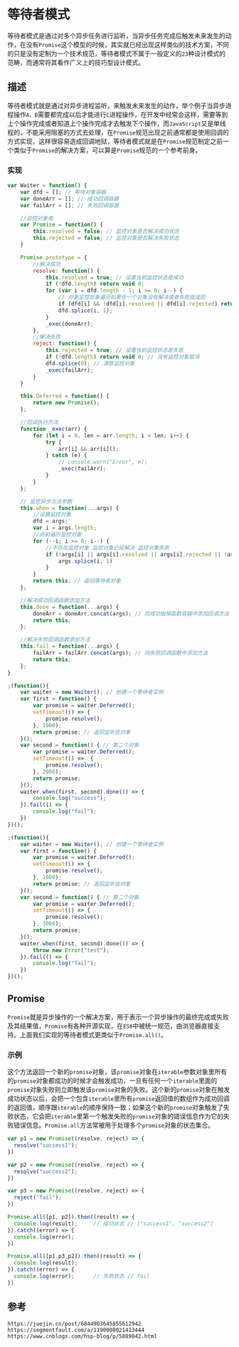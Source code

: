 # 等待者模式
等待者模式是通过对多个异步任务进行监听，当异步任务完成后触发未来发生的动作，在没有`Promise`这个模型的时候，其实就已经出现这样类似的技术方案，不同的只是没有定制为一个技术规范，等待者模式不属于一般定义的`23`种设计模式的范畴，而通常将其看作广义上的技巧型设计模式。

## 描述
等待者模式就是通过对异步进程监听，来触发未来发生的动作，举个例子当异步进程操作`A、B`需要都完成以后才能进行`C`进程操作，在开发中经常会这样，需要等到上个操作完成或者知道上个操作完成才去触发下个操作，而`JavaScript`又是单线程的，不能采用阻塞的方式去处理，在`Promise`规范出现之前通常都是使用回调的方式实现，这样很容易造成回调地狱，等待者模式就是在`Promise`规范制定之前一个类似于`Promise`的解决方案，可以算是`Promise`规范的一个参考前身。

### 实现

```javascript
var Waiter = function() {
    var dfd = []; // 等待对象容器
    var doneArr = []; // 成功回调容器
    var failArr = []; // 失败回调容器

    //监控对象类
    var Promise = function() {
        this.resolved = false; // 监控对象是否解决成功状态
        this.rejected = false; // 监控对象是否解决失败状态
    }

    Promise.prototype = {
        //解决成功
        resolve: function() {
            this.resolved = true; // 设置当前监控状态是成功
            if (!dfd.length) return void 0;
            for (var i = dfd.length - 1; i >= 0; i--) {
                // 对象监控对象遍历如果任一个对象没有解决或者失败就返回
                if (dfd[i] && !dfd[i].resolved || dfd[i].rejected) return void 0;
                dfd.splice(i, 1);
            }
            _exec(doneArr);
        },
        //解决失败
        reject: function() {
            this.rejected = true; // 设置当前监控状态是失败
            if (!dfd.length) return void 0; // 没有监控对象取消
            dfd.splice(0); // 清除监控对象
            _exec(failArr);
        }
    }

    this.Deferred = function() {
        return new Promise();
    };

    //回调执行方法
    function _exec(arr) {
        for (let i = 0, len = arr.length; i < len; i++) {
            try {
                arr[i] && arr[i]();
            } catch (e) {
                // console.warn("Error", e);
                _exec(failArr);
            }
        }
    };

    // 监控异步方法参数
    this.when = function(...args) {
        //设置监控对象
        dfd = args;
        var i = args.length;
        //向前遍历监控对象
        for (--i; i >= 0; i--) {
            //不存在监控对象 监控对象已经解决 监控对象失败
            if (!args[i] || args[i].resolved || args[i].rejected || !args[i] instanceof Promise) {
                args.splice(i, 1)
            }
        }
        return this; // 返回等待者对象
    };

    //解决成功回调函数添加方法
    this.done = function(...args) {
        doneArr = doneArr.concat(args); // 向成功毁掉函数容器中添加回调方法
        return this;
    };

    //解决失败回调函数添加方法
    this.fail = function(...args) {
        failArr = failArr.concat(args); // 向失败回调函数中添加方法
        return this;
    };
}

;(function(){
    var waiter = new Waiter(); // 创建一个等待者实例
    var first = function() {
        var promise = waiter.Deferred();
        setTimeout(() => {
            promise.resolve();
        }, 1000);
        return promise; // 返回监听这对象
    }();
    var second = function() { // 第二个对象
        var promise = waiter.Deferred();
        setTimeout(() =>  {
            promise.resolve();
        }, 2000);
        return promise;
    }();
    waiter.when(first, second).done(() => {
        console.log("success");
    }).fail(() => {
        console.log("fail");
    })
})();

;(function(){
    var waiter = new Waiter(); // 创建一个等待者实例
    var first = function() {
        var promise = waiter.Deferred();
        setTimeout(() => {
            promise.resolve();
        }, 1000);
        return promise; // 返回监听这对象
    }();
    var second = function() { // 第二个对象
        var promise = waiter.Deferred();
        setTimeout(() => {
            promise.resolve();
        }, 3000);
        return promise;
    }();
    waiter.when(first, second).done(() => {
        throw new Error("test");
    }).fail(() => {
        console.log("fail");
    })
})();
```

## Promise
`Promise`就是异步操作的一个解决方案，用于表示一个异步操作的最终完成或失败及其结果值，`Promise`有各种开源实现，在`ES6`中被统一规范，由浏览器直接支持。上面我们实现的等待者模式更类似于`Promise.all()`。

### 示例
这个方法返回一个新的`promise`对象，该`promise`对象在`iterable`参数对象里所有的`promise`对象都成功的时候才会触发成功，一旦有任何一个`iterable`里面的`promise`对象失败则立即触发该`promise`对象的失败。这个新的`promise`对象在触发成功状态以后，会把一个包含`iterable`里所有`promise`返回值的数组作为成功回调的返回值，顺序跟`iterable`的顺序保持一致；如果这个新的`promise`对象触发了失败状态，它会把`iterable`里第一个触发失败的`promise`对象的错误信息作为它的失败错误信息。`Promise.all`方法常被用于处理多个`promise`对象的状态集合。

```javascript
var p1 = new Promise((resolve, reject) => {
  resolve("success1");
})

var p2 = new Promise((resolve, reject) => {
  resolve("success2");
})

var p3 = new Promise((resolve, reject) => {
  reject("fail");
})

Promise.all([p1, p2]).then((result) => {
  console.log(result);     // 成功状态 // ["success1", "success2"]
}).catch((error) => {
  console.log(error);
})

Promise.all([p1,p3,p2]).then((result) => {
  console.log(result);
}).catch((error) => {
  console.log(error);      // 失败状态 // fail
})
```




## 参考

```
https://juejin.cn/post/6844903645855612942
https://segmentfault.com/a/1190000021413444
https://www.cnblogs.com/hsp-blog/p/5889842.html
```

